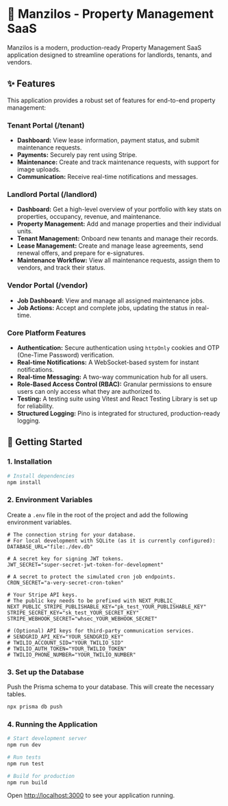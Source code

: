 # 🏢 Manzilos - Property Management SaaS

Manzilos is a modern, production-ready Property Management SaaS application designed to streamline operations for landlords, tenants, and vendors.

## ✨ Features

This application provides a robust set of features for end-to-end property management:

###  Tenant Portal (/tenant)
- **Dashboard:** View lease information, payment status, and submit maintenance requests.
- **Payments:** Securely pay rent using Stripe.
- **Maintenance:** Create and track maintenance requests, with support for image uploads.
- **Communication:** Receive real-time notifications and messages.

### Landlord Portal (/landlord)
- **Dashboard:** Get a high-level overview of your portfolio with key stats on properties, occupancy, revenue, and maintenance.
- **Property Management:** Add and manage properties and their individual units.
- **Tenant Management:** Onboard new tenants and manage their records.
- **Lease Management:** Create and manage lease agreements, send renewal offers, and prepare for e-signatures.
- **Maintenance Workflow:** View all maintenance requests, assign them to vendors, and track their status.

### Vendor Portal (/vendor)
- **Job Dashboard:** View and manage all assigned maintenance jobs.
- **Job Actions:** Accept and complete jobs, updating the status in real-time.

### Core Platform Features
- **Authentication:** Secure authentication using `httpOnly` cookies and OTP (One-Time Password) verification.
- **Real-time Notifications:** A WebSocket-based system for instant notifications.
- **Real-time Messaging:** A two-way communication hub for all users.
- **Role-Based Access Control (RBAC):** Granular permissions to ensure users can only access what they are authorized to.
- **Testing:** A testing suite using Vitest and React Testing Library is set up for reliability.
- **Structured Logging:** Pino is integrated for structured, production-ready logging.

## 🚀 Getting Started

### 1. Installation

```bash
# Install dependencies
npm install
```

### 2. Environment Variables

Create a `.env` file in the root of the project and add the following environment variables.

```env
# The connection string for your database.
# For local development with SQLite (as it is currently configured):
DATABASE_URL="file:./dev.db"

# A secret key for signing JWT tokens.
JWT_SECRET="super-secret-jwt-token-for-development"

# A secret to protect the simulated cron job endpoints.
CRON_SECRET="a-very-secret-cron-token"

# Your Stripe API keys.
# The public key needs to be prefixed with NEXT_PUBLIC_
NEXT_PUBLIC_STRIPE_PUBLISHABLE_KEY="pk_test_YOUR_PUBLISHABLE_KEY"
STRIPE_SECRET_KEY="sk_test_YOUR_SECRET_KEY"
STRIPE_WEBHOOK_SECRET="whsec_YOUR_WEBHOOK_SECRET"

# (Optional) API keys for third-party communication services.
# SENDGRID_API_KEY="YOUR_SENDGRID_KEY"
# TWILIO_ACCOUNT_SID="YOUR_TWILIO_SID"
# TWILIO_AUTH_TOKEN="YOUR_TWILIO_TOKEN"
# TWILIO_PHONE_NUMBER="YOUR_TWILIO_NUMBER"
```

### 3. Set up the Database

Push the Prisma schema to your database. This will create the necessary tables.

```bash
npx prisma db push
```

### 4. Running the Application

```bash
# Start development server
npm run dev

# Run tests
npm run test

# Build for production
npm run build
```

Open [http://localhost:3000](http://localhost:3000) to see your application running.
